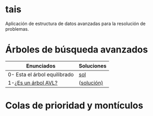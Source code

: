 # tais
Aplicación de estructura de datos avanzadas para la resolución de problemas.


# Árboles de búsqueda avanzados
| Enunciados |Soluciones  |
|--|--|
|0- Esta el árbol equilibrado	|[sol](https://github.com/merchf/tais/blob/master/1-%20%C3%81RBOLES%20DE%20B%C3%9ASQUEDA/0-Esta%20el%20arbol%20equilibrado/0-Esta%20el%20arbol%20equilibrado/0-EstaEquilibrao.cpp)	|
|  1-[¿Es un árbol AVL?](https://github.com/merchf/tais/blob/master/1-%20%C3%81RBOLES%20DE%20B%C3%9ASQUEDA/prob%201-%C2%BFEs%20un%20%C3%A1rbol%20AVL_.pdf)  | ([solución)](https://github.com/merchf/tais/blob/master/1-%20%C3%81RBOLES%20DE%20B%C3%9ASQUEDA/0-Esta%20el%20arbol%20equilibrado/0-Esta%20el%20arbol%20equilibrado/0-EstaEquilibrao.cpp) |


# Colas de prioridad y montículos

